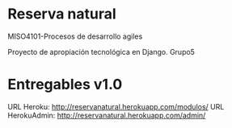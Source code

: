 # Reserva natural
MISO4101-Procesos de desarrollo agiles 

Proyecto de apropiación tecnológica en Django.
Grupo5 

# Entregables v1.0

URL Heroku: http://reservanatural.herokuapp.com/modulos/
URL HerokuAdmin: http://reservanatural.herokuapp.com/admin/ 


